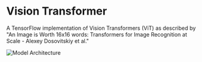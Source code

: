 # Vision Transformer
A TensorFlow implementation of Vision Transformers (ViT) as described by "An Image is Worth 16x16 words: Transformers for Image Recognition at Scale - Alexey Dosovitskiy et al."

![Model Architecture](https://user-images.githubusercontent.com/55043035/123408965-45bca380-d5cb-11eb-898d-fc268a706d0b.png)
